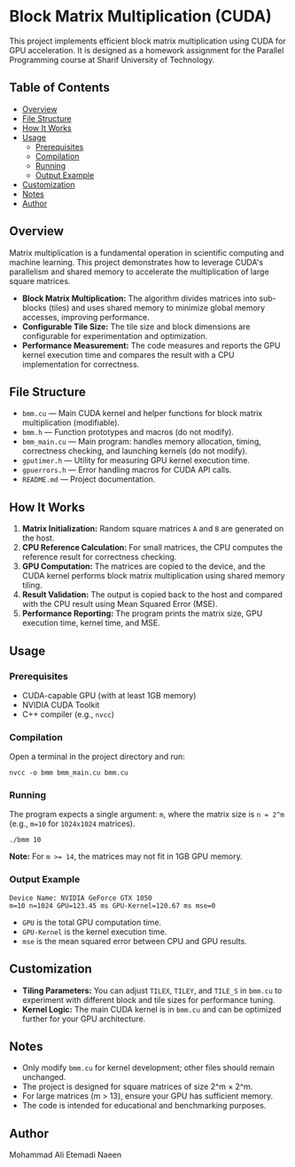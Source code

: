 # Block Matrix Multiplication (CUDA)

This project implements efficient block matrix multiplication using CUDA for GPU acceleration. It is designed as a homework assignment for the Parallel Programming course at Sharif University of Technology.

## Table of Contents

- [Overview](#overview)
- [File Structure](#file-structure)
- [How It Works](#how-it-works)
- [Usage](#usage)
  - [Prerequisites](#prerequisites)
  - [Compilation](#compilation)
  - [Running](#running)
  - [Output Example](#output-example)
- [Customization](#customization)
- [Notes](#notes)
- [Author](#author)
## Overview

Matrix multiplication is a fundamental operation in scientific computing and machine learning. This project demonstrates how to leverage CUDA's parallelism and shared memory to accelerate the multiplication of large square matrices.

- **Block Matrix Multiplication:** The algorithm divides matrices into sub-blocks (tiles) and uses shared memory to minimize global memory accesses, improving performance.
- **Configurable Tile Size:** The tile size and block dimensions are configurable for experimentation and optimization.
- **Performance Measurement:** The code measures and reports the GPU kernel execution time and compares the result with a CPU implementation for correctness.

## File Structure

- `bmm.cu` — Main CUDA kernel and helper functions for block matrix multiplication (modifiable).
- `bmm.h` — Function prototypes and macros (do not modify).
- `bmm_main.cu` — Main program: handles memory allocation, timing, correctness checking, and launching kernels (do not modify).
- `gputimer.h` — Utility for measuring GPU kernel execution time.
- `gpuerrors.h` — Error handling macros for CUDA API calls.
- `README.md` — Project documentation.

## How It Works

1. **Matrix Initialization:** Random square matrices `A` and `B` are generated on the host.
2. **CPU Reference Calculation:** For small matrices, the CPU computes the reference result for correctness checking.
3. **GPU Computation:** The matrices are copied to the device, and the CUDA kernel performs block matrix multiplication using shared memory tiling.
4. **Result Validation:** The output is copied back to the host and compared with the CPU result using Mean Squared Error (MSE).
5. **Performance Reporting:** The program prints the matrix size, GPU execution time, kernel time, and MSE.

## Usage

### Prerequisites

- CUDA-capable GPU (with at least 1GB memory)
- NVIDIA CUDA Toolkit
- C++ compiler (e.g., `nvcc`)

### Compilation

Open a terminal in the project directory and run:

```
nvcc -o bmm bmm_main.cu bmm.cu
```

### Running

The program expects a single argument: `m`, where the matrix size is `n = 2^m` (e.g., `m=10` for `1024x1024` matrices).

```
./bmm 10
```

**Note:** For `m >= 14`, the matrices may not fit in 1GB GPU memory.

### Output Example

```
Device Name: NVIDIA GeForce GTX 1050
m=10 n=1024 GPU=123.45 ms GPU-Kernel=120.67 ms mse=0
```

- `GPU` is the total GPU computation time.
- `GPU-Kernel` is the kernel execution time.
- `mse` is the mean squared error between CPU and GPU results.

## Customization

- **Tiling Parameters:** You can adjust `TILEX`, `TILEY`, and `TILE_S` in `bmm.cu` to experiment with different block and tile sizes for performance tuning.
- **Kernel Logic:** The main CUDA kernel is in `bmm.cu` and can be optimized further for your GPU architecture.

## Notes

- Only modify `bmm.cu` for kernel development; other files should remain unchanged.
- The project is designed for square matrices of size 2^m × 2^m.
- For large matrices (m > 13), ensure your GPU has sufficient memory.
- The code is intended for educational and benchmarking purposes.

## Author

Mohammad Ali Etemadi Naeen  
